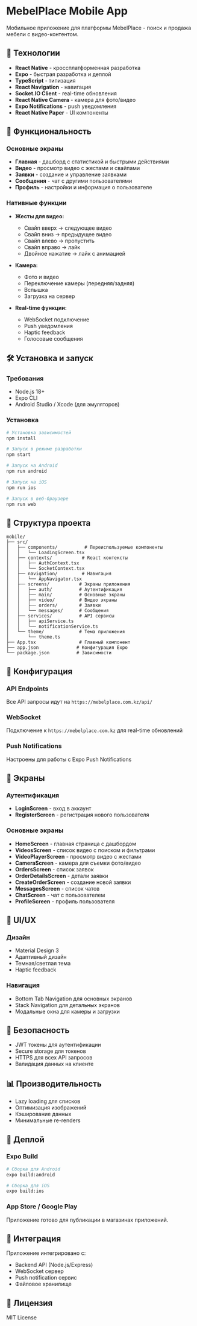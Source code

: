 # MebelPlace Mobile App

Мобильное приложение для платформы MebelPlace - поиск и продажа мебели с видео-контентом.

## 🚀 Технологии

- **React Native** - кроссплатформенная разработка
- **Expo** - быстрая разработка и деплой
- **TypeScript** - типизация
- **React Navigation** - навигация
- **Socket.IO Client** - real-time обновления
- **React Native Camera** - камера для фото/видео
- **Expo Notifications** - push уведомления
- **React Native Paper** - UI компоненты

## 📱 Функциональность

### Основные экраны
- **Главная** - дашборд с статистикой и быстрыми действиями
- **Видео** - просмотр видео с жестами и свайпами
- **Заявки** - создание и управление заявками
- **Сообщения** - чат с другими пользователями
- **Профиль** - настройки и информация о пользователе

### Нативные функции
- **Жесты для видео:**
  - Свайп вверх → следующее видео
  - Свайп вниз → предыдущее видео
  - Свайп влево → пропустить
  - Свайп вправо → лайк
  - Двойное нажатие → лайк с анимацией

- **Камера:**
  - Фото и видео
  - Переключение камеры (передняя/задняя)
  - Вспышка
  - Загрузка на сервер

- **Real-time функции:**
  - WebSocket подключение
  - Push уведомления
  - Haptic feedback
  - Голосовые сообщения

## 🛠 Установка и запуск

### Требования
- Node.js 18+
- Expo CLI
- Android Studio / Xcode (для эмуляторов)

### Установка
```bash
# Установка зависимостей
npm install

# Запуск в режиме разработки
npm start

# Запуск на Android
npm run android

# Запуск на iOS
npm run ios

# Запуск в веб-браузере
npm run web
```

## 📁 Структура проекта

```
mobile/
├── src/
│   ├── components/          # Переиспользуемые компоненты
│   │   └── LoadingScreen.tsx
│   ├── contexts/           # React контексты
│   │   ├── AuthContext.tsx
│   │   └── SocketContext.tsx
│   ├── navigation/         # Навигация
│   │   └── AppNavigator.tsx
│   ├── screens/           # Экраны приложения
│   │   ├── auth/          # Аутентификация
│   │   ├── main/          # Основные экраны
│   │   ├── video/         # Видео экраны
│   │   ├── orders/        # Заявки
│   │   └── messages/      # Сообщения
│   ├── services/          # API сервисы
│   │   ├── apiService.ts
│   │   └── notificationService.ts
│   └── theme/             # Тема приложения
│       └── theme.ts
├── App.tsx                # Главный компонент
├── app.json              # Конфигурация Expo
└── package.json          # Зависимости
```

## 🔧 Конфигурация

### API Endpoints
Все API запросы идут на `https://mebelplace.com.kz/api/`

### WebSocket
Подключение к `https://mebelplace.com.kz` для real-time обновлений

### Push Notifications
Настроены для работы с Expo Push Notifications

## 📱 Экраны

### Аутентификация
- **LoginScreen** - вход в аккаунт
- **RegisterScreen** - регистрация нового пользователя

### Основные экраны
- **HomeScreen** - главная страница с дашбордом
- **VideosScreen** - список видео с поиском и фильтрами
- **VideoPlayerScreen** - просмотр видео с жестами
- **CameraScreen** - камера для съемки фото/видео
- **OrdersScreen** - список заявок
- **OrderDetailsScreen** - детали заявки
- **CreateOrderScreen** - создание новой заявки
- **MessagesScreen** - список чатов
- **ChatScreen** - чат с пользователем
- **ProfileScreen** - профиль пользователя

## 🎨 UI/UX

### Дизайн
- Material Design 3
- Адаптивный дизайн
- Темная/светлая тема
- Haptic feedback

### Навигация
- Bottom Tab Navigation для основных экранов
- Stack Navigation для детальных экранов
- Модальные окна для камеры и загрузки

## 🔐 Безопасность

- JWT токены для аутентификации
- Secure storage для токенов
- HTTPS для всех API запросов
- Валидация данных на клиенте

## 📊 Производительность

- Lazy loading для списков
- Оптимизация изображений
- Кэширование данных
- Минимальные re-renders

## 🚀 Деплой

### Expo Build
```bash
# Сборка для Android
expo build:android

# Сборка для iOS
expo build:ios
```

### App Store / Google Play
Приложение готово для публикации в магазинах приложений.

## 🤝 Интеграция

Приложение интегрировано с:
- Backend API (Node.js/Express)
- WebSocket сервер
- Push notification сервис
- Файловое хранилище

## 📝 Лицензия

MIT License
